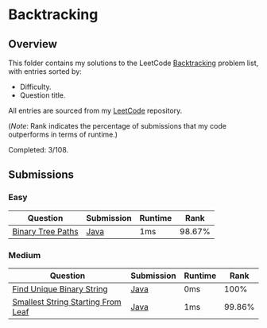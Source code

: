 # Backtracking

## Overview
This folder contains my solutions to the LeetCode [Backtracking](https://leetcode.com/problem-list/backtracking/) problem list,
with entries sorted by:
- Difficulty.
- Question title.

All entries are sourced from my [LeetCode](https://github.com/shumarb/leetcode) repository.

(*Note*: Rank indicates the percentage of submissions that my code outperforms in terms of runtime.)

Completed: 3/108.

## Submissions
### Easy
| Question                                                                                                            | Submission                                                                                            | Runtime | Rank   |
|---------------------------------------------------------------------------------------------------------------------|-------------------------------------------------------------------------------------------------------|---------|--------|
| [Binary Tree Paths](https://leetcode.com/problems/binary-tree-paths/description/)                                   | [Java](https://github.com/shumarb/leetcode/blob/main/submissions/BinaryTreePaths.java)                | 1ms     | 98.67% |

### Medium
| Question                                                                                                            | Submission                                                                                            | Runtime | Rank   |
|---------------------------------------------------------------------------------------------------------------------|-------------------------------------------------------------------------------------------------------|---------|--------|
| [Find Unique Binary String](https://leetcode.com/problems/find-unique-binary-string/description/)                   | [Java](https://github.com/shumarb/leetcode/blob/main/submissions/FindUniqueBinaryString.java)         | 0ms     | 100%   |
| [Smallest String Starting From Leaf](https://leetcode.com/problems/smallest-string-starting-from-leaf/description/) | [Java](https://github.com/shumarb/leetcode/blob/main/submissions/SmallestStringStartingFromLeaf.java) | 1ms     | 99.86% |
